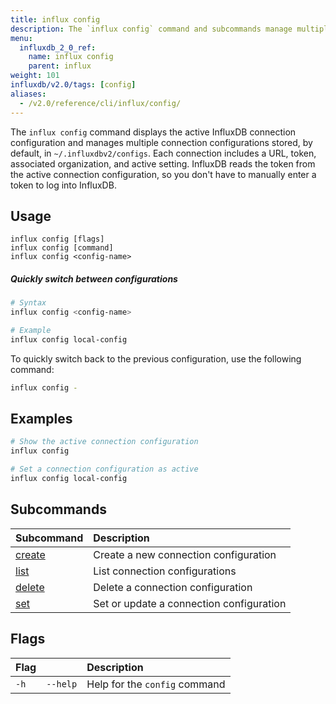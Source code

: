```yaml
---
title: influx config
description: The `influx config` command and subcommands manage multiple InfluxDB connection configurations.
menu:
  influxdb_2_0_ref:
    name: influx config
    parent: influx
weight: 101
influxdb/v2.0/tags: [config]
aliases:
  - /v2.0/reference/cli/influx/config/
---
```


The `influx config` command displays the active InfluxDB connection configuration
and manages multiple connection configurations stored, by default, in `~/.influxdbv2/configs`.
Each connection includes a URL, token, associated organization, and active setting.
InfluxDB reads the token from the active connection configuration, so you don't
have to manually enter a token to log into InfluxDB.

## Usage
```
influx config [flags]
influx config [command]
influx config <config-name>
```

##### Quickly switch between configurations
```sh
# Syntax
influx config <config-name>

# Example
influx config local-config
```

To quickly switch back to the previous configuration, use the following command:

```sh
influx config -
```

## Examples
```sh
# Show the active connection configuration
influx config

# Set a connection configuration as active
influx config local-config
```

## Subcommands
| Subcommand                                         | Description                              |
|:----                                               |:-----------                              |
| [create](/influxdb/v2.0/reference/cli/influx/config/create) | Create a new connection configuration    |
| [list](/influxdb/v2.0/reference/cli/influx/config/create)   | List connection configurations           |
| [delete](/influxdb/v2.0/reference/cli/influx/config/rm) | Delete a connection configuration        |
| [set](/influxdb/v2.0/reference/cli/influx/config/set)       | Set or update a connection configuration |

## Flags
| Flag |          | Description                   |
|:---- |:---      |:-----------                   |
| `-h` | `--help` | Help for the `config` command |

